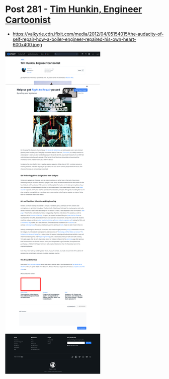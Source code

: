 # Post 281 - [Tim Hunkin, Engineer Cartoonist](https://www.ifixit.com/News/281/tim-hunkin-engineer-cartoonist)

- https://valkyrie.cdn.ifixit.com/media/2012/04/05154015/the-audacity-of-self-repair-how-a-boiler-engineer-repaired-his-own-heart-600x400.jpeg

![screencap](screenshots/c7c6b2aa-4cfc-41d1-97b4-bed1ef9e239b.png)
